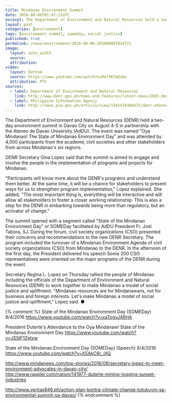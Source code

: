 ```yaml
---
title: Mindanao Environment Summit
date: 2016-08-06T01:47:21UTC
excerpt: The Department of Environment and Natural Resources held a two-day environment summit in Mindanao which started on 4 August to address environmental concerns in Mindanao and promote social justice.
layout: post
categories: [environment]
tags: [environment summit, someday, social justice]
published: true
permalink: /news/environment/2016-08-06-20160806T014721
image:
  layout: auto_width
  source: 
  attribution: 
video:
  layout: bottom
  source: https://www.youtube.com/watch?v=Re7YKfeOs6o
  attribution: PTV
sources:
  - label: Department of Environment and Natural Resources
    link: http://www.denr.gov.ph/news-and-features/latest-news/2683-denr-all-set-for-mindanao-environment-summit.html
  - label: Philippine Information Agency
    link: http://news.pia.gov.ph/article/view/1541470366675/denr-ateneo-hosts-mindanao-wide-environmental-summit
---
```


The Department of Environment and Natural Resources (DENR) held a two-day environment summit in Davao City on August 4-5 in partnership with the Ateneo de Davao University (AdDU).
The event was named "Oya Mindanao! The State of Mindanao Environment Day" and was attended by 4,000 participants from the academe, civil societies and other stakeholders from across Mindanao's six regions.

DENR Secretary Gina Lopez said that the summit is aimed to engage and involve the people in the implementation of programs and projects for Mindanao.

"Participants will know more about the DENR's programs and understand them better. At the same time, it will be a chance for stakeholders to present ways for us to strengthen program implementation," Lopez explained.
She added, "The most important thing is, everything will be interactive and will allow all stakeholders to foster a closer working relationship. This is also a step for the DENR in embarking towards being more than regulatory, but an activator of change."

The summit opened with a segment called "State of the Mindanao Environment Day" or SOMEDay facilitated by AdDU President Fr. Joel Tabora, SJ.
During the forum, civil society organizations (CSO) presented their concerns and recommendations to the new DENR Secretary.
The program included the turnover of a Mindanao Environment Agenda of civil society organizations (CSO) from Mindanao to the DENR.
In the afternoon of the first day, the President delivered his speech
Some 200 CSO representatives were oriented on the major programs of the DENR during the event.

Secretary Regina L. Lopez on Thursday rallied the people of Mindanao including the officials of the Department of Environment and Natural Resources (DENR) to work together to make Mindanao a model of social justice and upliftment.
"Mindanao resources are for Mindanawans, not for business and foreign interests. Let's make Mindanao a model of social justice and upliftment," Lopez said.
&#x25cf;

{% comment %}
State of the Mindanao Environment Day (SOMEDay) 8/4/2016
https://www.youtube.com/watch?v=xaTogvJ48HA

President Duterte's Attendance to the Oya Mindanaw! State of the Mindanao Environment Day
https://www.youtube.com/watch?v=JSSIF1Zetxw

State of the Mindanao Environment Day (SOMEDay) (Speech) 8/4/2016
https://www.youtube.com/watch?v=X5AkC6r_jXQ

http://www.mindanews.com/top-stories/2016/08/secretary-lopez-to-meet-environment-advocates-in-davao-city/
http://www.rappler.com/nation/141977-duterte-mining-logging-sunset-industries

http://www.veritas846.ph/action-plan-kontra-climate-change-tutukuyin-sa-environmental-summit-sa-davao/
{% endcomment %}
